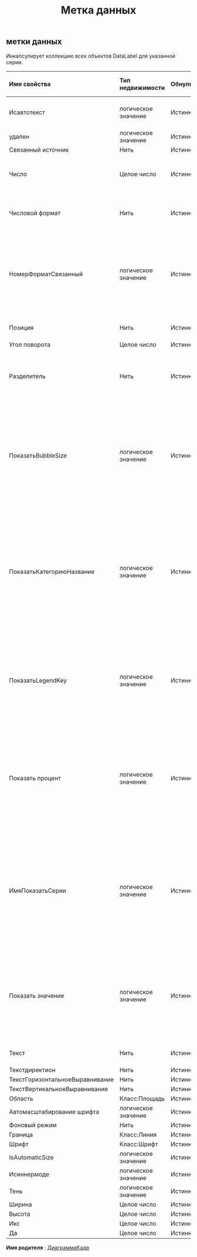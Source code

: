 ﻿---
title: Метка данных
second_title: Aspose.Cells Cloud Documen
type: docs
url: /ru/specification/model/datalabels/
description: "Aspose.Cells Спецификация облачной модели: DataLabels. Легко обрабатывайте Excel и другие документы электронных таблиц с помощью таких функций, как открытие, создание, редактирование, разделение, слияние, сравнение и преобразование."
kwords: Excel, Office, электронная таблица, Cloud REST API, метки данных
weight: 50
---
## **метки данных**

 Инкапсулирует коллекцию всех объектов DataLabel для указанной серии.

| Имя свойства| Тип недвижимости| Обнуляемый| Только чтение| Значение по умолчанию| Описание|
|:- |:- |:- |:- |:- |:- |
| Исавтотекст| логическое значение| Истинный| ЛОЖЬ||Указывает, что текст генерируется автоматически.|
| удален| логическое значение| Истинный| ЛОЖЬ|||
| Связанный источник| Нить| Истинный| ЛОЖЬ|||
| Число| Целое число| Истинный| ЛОЖЬ|| Получает и задает встроенный числовой формат.|
| Числовой формат| Нить| Истинный| ЛОЖЬ|| Представляет строку формата для объекта DataLabels.|
| НомерФорматСвязанный| логическое значение| Истинный| ЛОЖЬ|| True, если числовой формат связан с ячейками (так что числовой формат меняется в метках при его изменении в ячейках).|
| Позиция| Нить| Истинный| ЛОЖЬ|| Представляет положение метки данных.|
| Угол поворота| Целое число| Истинный| ЛОЖЬ|||
| Разделитель| Нить| Истинный| ЛОЖЬ|| Получает или задает тип разделителя, используемый для меток данных на диаграмме.|
| ПоказатьBubbleSize| логическое значение| Истинный| ЛОЖЬ|| Представляет поведение отображения процентного значения метки данных указанной диаграммы. True отображает процентное значение. Ложь, чтобы скрыть.|
| ПоказатьКатегориюНазвание| логическое значение| Истинный| ЛОЖЬ|| Представляет поведение отображения имени категории метки данных указанной диаграммы. Значение True для отображения имени категории для меток данных на диаграмме. Ложь, чтобы скрыть.|
| ПоказатьLegendKey| логическое значение| Истинный| ЛОЖЬ||Представляет поведение отображения клавиши легенды метки данных указанной диаграммы. Истинно, если ключ легенды метки данных виден.|
| Показать процент| логическое значение| Истинный| ЛОЖЬ|| Представляет поведение отображения процентного значения метки данных указанной диаграммы. True отображает процентное значение. Ложь, чтобы скрыть.|
| ИмяПоказатьСерии| логическое значение| Истинный| ЛОЖЬ|| Возвращает или задает логическое значение, указывающее поведение отображения имен серий для меток данных на диаграмме. Верно, чтобы показать название серии. Ложь, чтобы скрыть.|
| Показать значение| логическое значение| Истинный| ЛОЖЬ|| Представляет поведение отображения значений меток данных указанной диаграммы. True отображает значения. Ложь, чтобы скрыть.|
| Текст| Нить| Истинный| ЛОЖЬ|| Получает или задает текст метки данных.|
| Текстдиректион| Нить| Истинный| ЛОЖЬ|||
| ТекстГоризонтальноеВыравнивание| Нить| Истинный| ЛОЖЬ|||
| ТекстВертикальноеВыравнивание| Нить| Истинный| ЛОЖЬ|||
| Область| Класс:Площадь| Истинный| ЛОЖЬ|||
| Автомасштабирование шрифта| логическое значение| Истинный| ЛОЖЬ|||
| Фоновый режим| Нить| Истинный| ЛОЖЬ|||
| Граница| Класс:Линия| Истинный| ЛОЖЬ|||
| Шрифт| Класс:Шрифт| Истинный| ЛОЖЬ|||
| IsAutomaticSize| логическое значение| Истинный| ЛОЖЬ|||
| Исиннермоде| логическое значение| Истинный| ЛОЖЬ|||
| Тень| логическое значение| Истинный| ЛОЖЬ|||
| Ширина| Целое число| Истинный| ЛОЖЬ|||
| Высота| Целое число| Истинный| ЛОЖЬ|||
| Икс| Целое число| Истинный| ЛОЖЬ|||
| Да| Целое число| Истинный| ЛОЖЬ|||

**Имя родителя** : [ДиаграммаКадр](/specification/model/chartframe)


